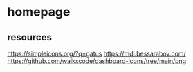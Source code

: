 # homepage


## resources
https://simpleicons.org/?q=gatus
https://mdi.bessarabov.com/
https://github.com/walkxcode/dashboard-icons/tree/main/png
